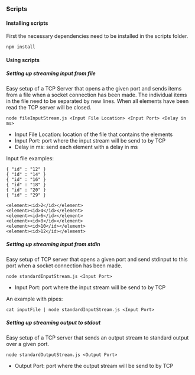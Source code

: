 ### Scripts 

#### Installing scripts

First the necessary dependencies need to be installed in the scripts folder.

```
npm install
```
#### Using scripts

##### Setting up streaming input from file

Easy setup of a TCP Server that opens a the given port and sends items from a file when a socket connection has been made. The individual items in the file need to be separated by new lines. When all elements have been read the TCP server will be closed.
```
node fileInputStream.js <Input File Location> <Input Port> <Delay in ms>
```

- Input File Location: location of the file that contains the elements
- Input Port: port where the input stream will be send to by TCP
- Delay in ms: send each element with a delay in ms

Input file examples:

```
{ "id" : "12" }
{ "id" : "14" }
{ "id" : "16" }
{ "id" : "18" }
{ "id" : "20" }
{ "id" : "29" }
```

```
<element><id>2</id></element>
<element><id>4</id></element>
<element><id>6</id></element>
<element><id>8</id></element>
<element><id>10</id></element>
<element><id>12</id></element>
```

##### Setting up streaming input from stdin

Easy setup of TCP server that opens a given port and send stdinput to this port when a socket connection has been made.
```
node standardInputStream.js <Input Port>
```
- Input Port: port where the input stream will be send to by TCP

An example with pipes:
```
cat inputFile | node standardInputStream.js <Input Port>
```
##### Setting up streaming output to stdout

Easy setup of a TCP server that sends an output stream to standard output over a given port.

```
node standardOutputStream.js <Output Port>
```
- Output Port: port where the output stream will be send to by TCP
